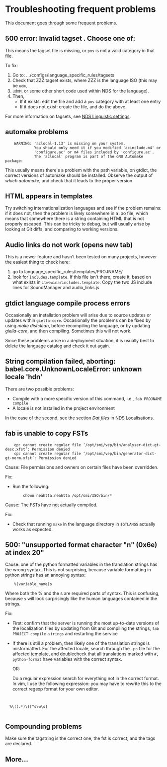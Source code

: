 ﻿# Troubleshooting frequent problems

This document goes through some frequent problems.

##  500 error: Invalid tagset <pos>. Choose one of: 


This means the tagset file is missing, or `pos` is not a valid category in that file.


To fix:


1. Go to: .../configs/language_specific_rules/tagsets
1. Check that ZZZ.tagset exists, where ZZZ is the language ISO (this may be `udm`,
1.  `udmM`, or some other short code used within NDS for the language).
1. Then, 
	- If it exists: edit the file and add a `pos` category with at least one entry
	- If it does not exist: create the file, and do the above.


For more information on tagsets, see [NDS Linguistic settings](NDSLinguisticSettings.html).


##  automake problems


```
    WARNING: 'aclocal-1.13' is missing on your system.
             You should only need it if you modified 'acinclude.m4' or
             'configure.ac' or m4 files included by 'configure.ac'.
             The 'aclocal' program is part of the GNU Automake package:
```


This usually means there's a problem with the path variable, on gtdict, the correct versions of automake should be installed. Observe the
output of *which automake*, and check that it leads to the proper version.

 


##  HTML appears in templates


Try switching internationalization languages and see if the problem remains: if
it does not, then the problem is likely somewhere in a .po file, which means
that somewhere there is a string containing HTML that is not properly escaped.
This can be tricky to debug, but will usually arise by looking at Git diffs,
and comparing to working versions.


##  Audio links do not work (opens new tab)


This is a newer feature and hasn't been tested on many projects, however the
easiest thing to check here:


1. go to language_specific_rules/templates/PROJNAME/
1. look for `includes.template`. If this file isn't there, create it, based on what exists in `itwewina/includes.template`. Copy the two JS include lines for SoundManager and audio_links.js




##  gtdict language compile process errors


Occasionally an installation problem will arise due to source updates or
updates within `giella-core`. Occasionally the problems can be fixed by using
*make distclean*, before recompiling the language, or by updating *giella-core*,
and then compiling.  Sometimes this will not work.


Since these problems arise in a deployment situation, it is usually best to
delete the language catalog and check it out again. 


##  String compilation failed, aborting:  babel.core.UnknownLocaleError: unknown locale 'hdn' 


There are two possible problems: 


 * Compile with a more specific version of this command, i.e., `fab PROJNAME compile`
 * A locale is not installed in the project environment


In the case of the second, see the section *Dat files* in [NDS Localisations](NDSLocalisations.html).


## fab is unable to copy FSTs


```
    cp: cannot create regular file ‘/opt/smi/vep/bin/analyser-dict-gt-desc.xfst’: Permission denied
    cp: cannot create regular file ‘/opt/smi/vep/bin/generator-dict-gt-norm.xfst’: Permission denied
```


Cause: File permissions and owners on certain files have been overridden.


Fix:
* Run the following:
```
    	chown neahtta:neahtta /opt/smi/ISO/bin/*
``` 


Cause: The FSTs have not actually compiled. 


Fix:
* Check that running `make` in the language directory in `$GTLANGS` actually works as expected.




##  500: "unsupported format character "n" (0x6e) at index 20"


Cause: one of the python formatted variables in the translation strings has the
wrong syntax. This is not surprising, because variable formatting in python
strings has an annoying syntax:


```
    %(variable_name)s
```


Where both the % and the s are required parts of syntax. This is confusing,
because `s` will look surprisingly like the human languages contained in the
strings.


Fix:


* First: confirm that the server is running the most up-to-date versions of the
  localization files by updating from Git and compiling the strings,
  `fab PROJECT compile-strings` and restarting the service


* If there is still a problem, then likely one of the translation strings is
  misformatted. For the affected locale, search through the `.po` file for 
  the affected template, and doublecheck that all translations marked with 
  `#, python-format` have variables with the correct syntax. 


    OR:


  Do a regular expression search for everything not in the correct format. In
  vim, I use the following expression: you may have to rewrite this to the
  correct regexp format for your own editor.


```


  %\((.*)\)[^s\w\s]


```


## Compounding problems

Make sure the tagstring is the correct one, the fst is correct, and the tags are declared.


##  More...
